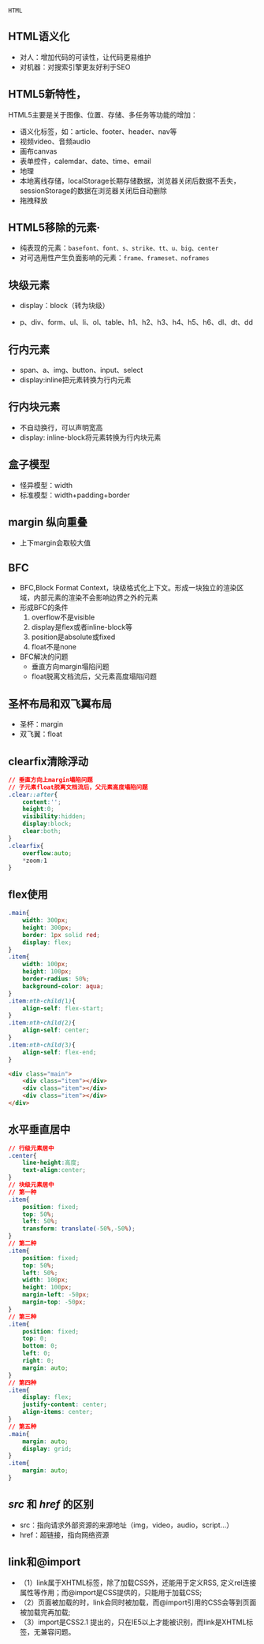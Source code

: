 	HTML

## HTML语义化

- 对人：增加代码的可读性，让代码更易维护
- 对机器：对搜索引擎更友好利于SEO

## HTML5新特性，

HTML5主要是关于图像、位置、存储、多任务等功能的增加：

- 语义化标签，如：article、footer、header、nav等
- 视频video、音频audio
- 画布canvas
- 表单控件，calemdar、date、time、email
- 地理
- 本地离线存储，localStorage长期存储数据，浏览器关闭后数据不丢失，sessionStorage的数据在浏览器关闭后自动删除
- 拖拽释放

## HTML5移除的元素·

- 纯表现的元素：`basefont、font、s、strike、tt、u、big、center`
- 对可选用性产生负面影响的元素：`frame、frameset、noframes`

## 块级元素

- display：block（转为块级）

- p、div、form、ul、li、ol、table、h1、h2、h3、h4、h5、h6、dl、dt、dd

## 行内元素

- span、a、img、button、input、select
- display:inline把元素转换为行内元素

## 行内块元素

- 不自动换行，可以声明宽高
- display: inline-block将元素转换为行内块元素

## 盒子模型

- 怪异模型：width
- 标准模型：width+padding+border

## margin 纵向重叠

- 上下margin会取较大值

## BFC

- BFC,Block Format Context，块级格式化上下文。形成一块独立的渲染区域，内部元素的渲染不会影响边界之外的元素
- 形成BFC的条件
  1. overflow不是visible
  2. display是flex或者inline-block等
  3. position是absolute或fixed
  4. float不是none
- BFC解决的问题
  - 垂直方向margin塌陷问题
  - float脱离文档流后，父元素高度塌陷问题

## 圣杯布局和双飞翼布局

- 圣杯：margin
- 双飞翼：float

## clearfix清除浮动   	 	

```css
// 垂直方向上margin塌陷问题
// 子元素float脱离文档流后，父元素高度塌陷问题
.clear::after{
	content:'';
	height:0;
	visibility:hidden;
	display:block;
    clear:both;
}
.clearfix{
    overflow:auto;
	*zoom:1
}
```

## flex使用

```css
.main{
    width: 300px;
    height: 300px;
    border: 1px solid red;
    display: flex;
}
.item{
    width: 100px;
    height: 100px;
    border-radius: 50%;
    background-color: aqua;
}
.item:nth-child(1){
    align-self: flex-start;
}
.item:nth-child(2){
    align-self: center;
}
.item:nth-child(3){
    align-self: flex-end;
}
```

```html
<div class="main">
	<div class="item"></div>
	<div class="item"></div>
	<div class="item"></div>
</div>
```

## 水平垂直居中

```css
// 行级元素居中
.center{
	line-height:高度;
	text-align:center;
}
// 块级元素居中
// 第一种
.item{
    position: fixed;
    top: 50%;
    left: 50%;
    transform: translate(-50%,-50%);
}
// 第二种
.item{
    position: fixed;
    top: 50%;
    left: 50%;
    width: 100px;
    height: 100px;
    margin-left: -50px;
    margin-top: -50px;
}
// 第三种
.item{
    position: fixed;
    top: 0;
    bottom: 0;
    left: 0;
    right: 0;
    margin: auto;
}
// 第四种
.item{
    display: flex;
    justify-content: center;
    align-items: center;
}
// 第五种
.main{
    margin: auto;
    display: grid;
}
.item{
    margin: auto;
}
```

##  *src* 和 *href* 的区别

- src：指向请求外部资源的来源地址（img，video，audio，script...）
- href：超链接，指向网络资源

## link和@import

- （1）link属于XHTML标签，除了加载CSS外，还能用于定义RSS, 定义rel连接属性等作用；而@import是CSS提供的，只能用于加载CSS;
- （2）页面被加载的时，link会同时被加载，而@import引用的CSS会等到页面被加载完再加载;
- （3）import是CSS2.1 提出的，只在IE5以上才能被识别，而link是XHTML标签，无兼容问题。
